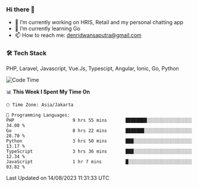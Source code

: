 ### Hi there 👋

- 🔭 I’m currently working on HRIS, Retail and my personal chatting app
- 🌱 I’m currently learning Go
- 📫 How to reach me: denridwansaputra@gmail.com


### 🛠 Tech Stack
PHP, Laravel, Javascript, Vue.Js, Typescipt, Angular, Ionic, Go, Python


<!--START_SECTION:waka-->
![Code Time](http://img.shields.io/badge/Code%20Time-3%2C603%20hrs%2040%20mins-blue)

📊 **This Week I Spent My Time On** 

```text
🕑︎ Time Zone: Asia/Jakarta

💬 Programming Languages: 
PHP                      9 hrs 55 mins       ████████░░░░░░░░░░░░░░░░░   34.00 % 
Go                       8 hrs 22 mins       ███████░░░░░░░░░░░░░░░░░░   28.70 % 
Python                   3 hrs 50 mins       ███░░░░░░░░░░░░░░░░░░░░░░   13.17 % 
TypeScript               3 hrs 36 mins       ███░░░░░░░░░░░░░░░░░░░░░░   12.34 % 
JavaScript               1 hr 7 mins         █░░░░░░░░░░░░░░░░░░░░░░░░   03.82 % 
```


 Last Updated on 14/08/2023 11:31:33 UTC
<!--END_SECTION:waka-->
